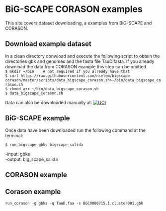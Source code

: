 # BiG-SCAPE CORASON examples  
This site covers dataset downloading, a examples from BiG-SCAPE and CORASON.  
## Download example dataset  
In a clean directory donwload and execute the following script to obtain the directories gbk and genomes and the fasta file TauD.fasta. If you already download the data from CORASON example this step can be omitted.   
`$ mkdir ~/bin    # not required if you already have that`  
`$ curl https://raw.githubusercontent.com/nselem/bigscape-corason/master/scripts/data_bigscape_corason.sh>~/bin/data_bigscape_corason.sh`    
`$ chmod a+x ~/bin/data_bigscape_corason.sh`    
`$ data_bigscape_corason.sh`    

Data can also be downloaded manually at: 
[![DOI](https://zenodo.org/badge/DOI/10.5281/zenodo.1340706.svg)](https://doi.org/10.5281/zenodo.1340706)  

## BiG-SCAPE example  
Once data have been downloaded run the following command at the terminal:  

`$ run_bigscape gbks bigscape_salida`  
  
-input: gbks  
-output: big_scape_salida  


## CORASON example 

## Corason example  
`run_corason -g gbks -q TauD.faa -s BGC0000715.1.cluster001.gbk`    
